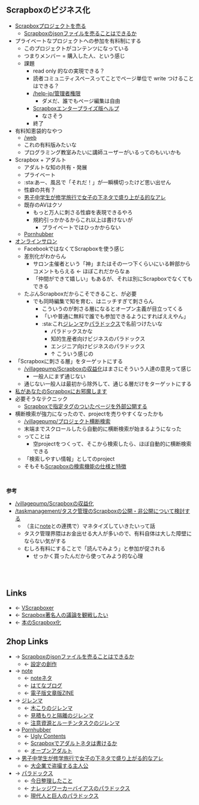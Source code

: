 ## Scrapboxのビジネス化
- [Scrapboxプロジェクトを売る](Scrapboxプロジェクトを売る.md)
    - [Scrapboxのjsonファイルを売ることはできるか](Scrapboxのjsonファイルを売ることはできるか.md)
- プライベートなプロジェクトへの参加を有料制にする
    - このプロジェクトがコンテンツになっている
    - つまりメンバー = 購入した人、という感じ
    - 課題
        - read only 的なの実現できる？
        - 読者コミュニティスペースってことでページ単位で write つけることはできる？
        - [/help-jp/管理者権限](https://scrapbox.io/help-jp/管理者権限)
            - ダメだ、誰でもページ編集は自由
        - [Scrapboxエンタープライズ版ヘルプ](https://scrapbox.io/help-enterprise-jp/)
            - なさそう
        - 終了
- 有料知恵袋的なやつ
    - [/web](https://scrapbox.io/web)
    - これの有料版みたいな
    - プログラミング教室みたいに講師ユーザーがいるってのもいいかも
- Scrapbox + アダルト
    - アダルトな知の共有・発展
    - プライベート
    - :sta:あー、風呂で「それだ！」が一瞬横切ったけど思い出せん
    - 性癖の共有？
    - [男子中学生が修学旅行で女子の下ネタで盛り上がる的なアレ](男子中学生が修学旅行で女子の下ネタで盛り上がる的なアレ.md)
    - 既存のAVはクソ
        - もっと万人に刺さる性癖を表現できるやろ
        - 規約引っかかるからこれ以上は書けないが
            - プライベートではひっかからない
    - [Pornhubber](Pornhubber.md)
- [オンラインサロン](オンラインサロン.md)
    - FacebookではなくてScrapboxを使う感じ
    - 差別化がわからん
        - サロン主催者という「神」またはその一つ下くらいにいる幹部からコメントもらえる ← ほぼこれだからなぁ
        - 「仲間ができて嬉しい」もあるが、それは別にScrapboxでなくてもできる
    - たぶんScrapboxだからこそできること、が必要
        - でも同時編集で知を育む、はニッチすぎて刺さらん
            - こういうのが刺さる層になるとオープン主義が目立ってくる
            - 「いや普通に無料で誰でも参加できるようにすればええやん」
            - :sta:これ[ジレンマ](ジレンマ.md)か[パラドックス](パラドックス.md)で名前つけたいな
                - パラドックスかな
                - 知的生産者向けビジネスのパラドックス
                - エンジニア向けビジネスのパラドックス
                - ↑ こういう感じの
- 「Scrapboxに刺さる層」をターゲットにする
    - [/villagepump/Scrapboxの収益化](https://scrapbox.io/villagepump/Scrapboxの収益化)はまさにそういう人達の意見って感じ
        - 一般人にまず通じない
    - 通じない一般人は最初から除外して、通じる層だけをターゲットにする
- [私があなたのScrapboxにお邪魔します](私があなたのScrapboxにお邪魔します.md)
- 必要そうなテクニック
    - [Scrapboxで指定タグのついたページを外部公開する](Scrapboxで指定タグのついたページを外部公開する.md)
- 横断検索が強力になったので、projectを売りやすくなったかも
    - [/villagepump/プロジェクト横断検索](https://scrapbox.io/villagepump/プロジェクト横断検索)
    - 末端までスクロールしたら自動的に横断検索が始まるようになった
    - ってことは
        - 空projectをつくって、そこから検索したら、ほぼ自動的に横断検索できる
    - 「検索しやすい情報」としてのproject
    - そもそも[Scrapboxの検索機能の仕様と特徴](Scrapboxの検索機能の仕様と特徴.md)

<br>

**参考**

- [/villagepump/Scrapboxの収益化](https://scrapbox.io/villagepump/Scrapboxの収益化)
- [/taskmanagement/タスク管理のScrapboxの公開・非公開について検討する](https://scrapbox.io/taskmanagement/タスク管理のScrapboxの公開・非公開について検討する)
    - （主に[note](note.md)との連携で）マネタイズしていきたいって話
    - タスク管理界隈はお金出せる大人が多いので、有料自体は大した障壁にならない気がする
    - むしろ有料にすることで「読んでみよう」と参加が促される
        - せっかく買ったんだから使ってみよう的な心理

<br>

<br>

## Links
- ← [VScrapboxer](VScrapboxer.md)
- ← [Scrapbox著名人の議論を観戦したい](Scrapbox著名人の議論を観戦したい.md)
- ← [本のScrapbox化](本のScrapbox化.md)

## 2hop Links
- → [Scrapboxのjsonファイルを売ることはできるか](Scrapboxのjsonファイルを売ることはできるか.md)
    - ← [設定の創作](設定の創作.md)
- → [note](note.md)
    - ← [noteネタ](noteネタ.md)
    - ← [はてなブログ](はてなブログ.md)
    - ← [電子版文章版ZINE](電子版文章版ZINE.md)
- → [ジレンマ](ジレンマ.md)
    - ← [木こりのジレンマ](木こりのジレンマ.md)
    - ← [見積もりと隔離のジレンマ](見積もりと隔離のジレンマ.md)
    - ← [注意資源とルーチンタスクのジレンマ](注意資源とルーチンタスクのジレンマ.md)
- → [Pornhubber](Pornhubber.md)
    - ← [Ugly Contents](Ugly_Contents.md)
    - ← [Scrapboxでアダルトネタは書けるか](Scrapboxでアダルトネタは書けるか.md)
    - ← [オープンアダルト](オープンアダルト.md)
- → [男子中学生が修学旅行で女子の下ネタで盛り上がる的なアレ](男子中学生が修学旅行で女子の下ネタで盛り上がる的なアレ.md)
    - ← [大企業で盗撮する主人公](大企業で盗撮する主人公.md)
- → [パラドックス](パラドックス.md)
    - ← [今日整理したこと](今日整理したこと.md)
    - ← [ナレッジワーカーバイアスのパラドックス](ナレッジワーカーバイアスのパラドックス.md)
    - ← [現代人と巨人のパラドックス](現代人と巨人のパラドックス.md)
